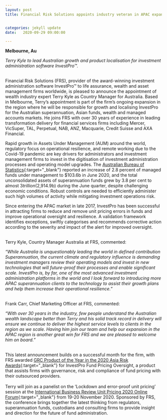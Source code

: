 ```yaml
---
layout: post
title: Financial Risk Solutions appoints industry veteran in APAC expansion 


categories: jekyll update
date:   2020-09-29 09:00:00

---
```


**Melbourne, Au**

*Terry Kyle to lead Australian growth and product localisation for investment administration software InvestPro™.*

<br>
Financial Risk Solutions (FRS), provider of the award-winning investment administration software InvestPro™ to life assurance, wealth and asset management firms worldwide, is pleased to announce the appointment of wealth industry expert Terry Kyle as Country Manager for Australia. Based in Melbourne, Terry’s appointment is part of the firm’s ongoing expansion in the region where he will be responsible for growth and localising InvestPro for the Australian superannuation, Asian funds, wealth and managed accounts markets. He joins FRS with over 30 years of experience in leading transformation delivery for financial services firms including Mercer, VicSuper, TAL, Perpetual, NAB, ANZ, Macquarie, Credit Suisse and AXA Financial.
<br>

Rapid growth in Assets Under Management (AUM) around the world, regulatory focus on operational resilience, and remote working due to the Covid-19 pandemic are key drivers for administrators and investment management firms to invest in the digitisation of investment administration processes and operating model upgrades. The [Australian Bureau of Statistics](https://www.abs.gov.au/statistics/economy/finance/managed-funds-australia/latest-release){:target="_blank"} reported an increase of 2.8 percent of managed funds under management to $103.6b in June 2020, and the total unconsolidated assets of superannuation funds grew by 3.8 per cent to almost $3 trillion ($2,914.9b) during the June quarter, despite challenging economic conditions. Robust controls are needed to efficiently administer such high volumes of activity while mitigating investment operations risk.
<br>

Since entering the APAC market in late 2017, InvestPro has been successful in attracting firms to reduce and remove unit pricing errors in funds and improve operational oversight and resilience. A validation framework identifies exceptions, swiftly categorises and recommends corrective action according to the severity and impact of the alert for improved oversight.
<br>
<br>

Terry Kyle, Country Manager Australia at FRS, commented:
<br>

*“While Australia is unquestionably leading the world in defined contribution Superannuation, the current climate and regulatory influence is demanding investment managers review their operating models and invest in new technologies that will future-proof their processes and enable significant scale. InvestPro is, by far, one of the most advanced investment administration platforms in the world and I look forward to introducing more APAC superannuation clients to the technology to assist their growth plans and help them increase their operational resilience.”*
<br>
<br>

Frank Carr, Chief Marketing Officer at FRS, commented:
<br>

*“With over 30 years in the industry, few people understand the Australian wealth landscape better than Terry and his solid track record in delivery will ensure we continue to deliver the highest service levels to clients in the region as we scale. Having him join our team and help our expansion in the APAC region is another great win for FRS and we are pleased to welcome him on board.”*
<br>
<br>


This latest announcement builds on a successful month for the firm, with FRS awarded [GRC Product of the Year in the 2020 Asia Risk Awards](https://www.risk.net/awards/7674986/grc-product-of-the-year-financial-risk-solutions){:target="_blank"} for InvestPro Fund Pricing Oversight, a product that assists firms with governance, risk and compliance of fund pricing with their outsourced providers.
<br>
<br>
Terry will join as a panelist on the ‘Lockdown and error-proof unit pricing’ session at the [International Business Review Unit Pricing 2020 Online Forum](https://ibrc.com.au/annual-unit-pricing-2020/){:target="_blank"} from 19-20 November 2020. Sponsored by FRS, the conference brings together the latest thinking from regulators, superannuation funds, custodians and consulting firms to provide insight and direction for the future of fund administration.
<br>
<br>